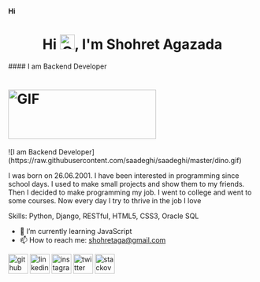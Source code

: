 #### Hi
<h1 align="center">Hi <img height=30 width=30 alt="GIF" src="https://raw.githubusercontent.com/MartinHeinz/MartinHeinz/master/wave.gif" />, I'm Shohret Agazada</h1>
#### I am Backend Developer
<h1 aligin="center"><img height=100 width=300 alt="GIF" src="https://raw.githubusercontent.com/saadeghi/saadeghi/master/dino.gif" /></h1>
![I am Backend Developer](https://raw.githubusercontent.com/saadeghi/saadeghi/master/dino.gif)

I was born on 26.06.2001. I have been interested in programming since school days. I used to make small projects and show them to my friends. Then I decided to make programming my job. I went to college and went to some courses. Now every day I try to thrive in the job I love

Skills: Python, Django, RESTful, HTML5, CSS3, Oracle SQL

- 🌱 I’m currently learning JavaScript 
- 📫 How to reach me: shohretaga@gmail.com 


[<img src='https://cdn.jsdelivr.net/npm/simple-icons@3.0.1/icons/github.svg' alt='github' height='40'>](https://github.com/sohretaga)  [<img src='https://cdn.jsdelivr.net/npm/simple-icons@3.0.1/icons/linkedin.svg' alt='linkedin' height='40'>](https://www.linkedin.com/in/sohretaga/)  [<img src='https://cdn.jsdelivr.net/npm/simple-icons@3.0.1/icons/instagram.svg' alt='instagram' height='40'>](https://www.instagram.com/sohretaga/)  [<img src='https://cdn.jsdelivr.net/npm/simple-icons@3.0.1/icons/twitter.svg' alt='twitter' height='40'>](https://twitter.com/sohretaga)  [<img src='https://cdn.jsdelivr.net/npm/simple-icons@3.0.1/icons/stackoverflow.svg' alt='stackoverflow' height='40'>](https://stackoverflow.com/users/18408844/sohretaga)  

